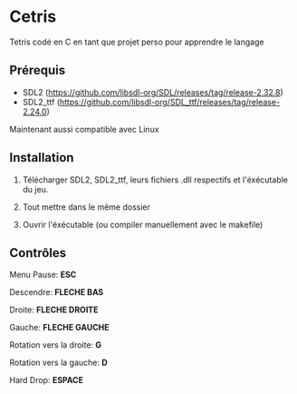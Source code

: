 # Cetris

Tetris codé en C en tant que projet perso pour apprendre le langage

## Prérequis
- SDL2 (https://github.com/libsdl-org/SDL/releases/tag/release-2.32.8)
- SDL2_ttf (https://github.com/libsdl-org/SDL_ttf/releases/tag/release-2.24.0)

Maintenant aussi compatible avec Linux

## Installation
1. Télécharger SDL2, SDL2_ttf, leurs fichiers .dll respectifs et l'éxécutable du jeu.

2. Tout mettre dans le même dossier

3. Ouvrir l'éxécutable (ou compiler manuellement avec le makefile)

## Contrôles
Menu Pause: **ESC**

Descendre: **FLECHE BAS**

Droite: **FLECHE DROITE**

Gauche: **FLECHE GAUCHE**

Rotation vers la droite: **G**

Rotation vers la gauche: **D**

Hard Drop: **ESPACE**


